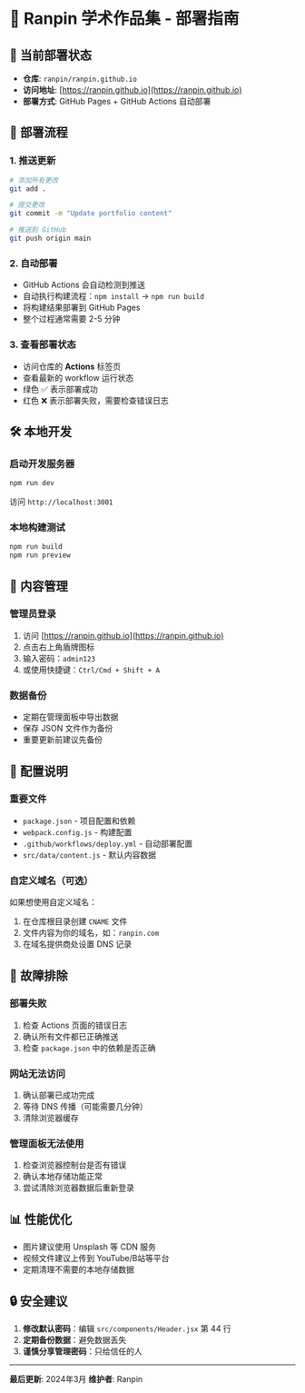 # 🚀 Ranpin 学术作品集 - 部署指南

## 📍 当前部署状态

- **仓库**: `ranpin/ranpin.github.io`
- **访问地址**: [https://ranpin.github.io](https://ranpin.github.io)
- **部署方式**: GitHub Pages + GitHub Actions 自动部署

## 🔄 部署流程

### 1. 推送更新
```bash
# 添加所有更改
git add .

# 提交更改
git commit -m "Update portfolio content"

# 推送到 GitHub
git push origin main
```

### 2. 自动部署
- GitHub Actions 会自动检测到推送
- 自动执行构建流程：`npm install` → `npm run build`
- 将构建结果部署到 GitHub Pages
- 整个过程通常需要 2-5 分钟

### 3. 查看部署状态
- 访问仓库的 **Actions** 标签页
- 查看最新的 workflow 运行状态
- 绿色 ✅ 表示部署成功
- 红色 ❌ 表示部署失败，需要检查错误日志

## 🛠️ 本地开发

### 启动开发服务器
```bash
npm run dev
```
访问 `http://localhost:3001`

### 本地构建测试
```bash
npm run build
npm run preview
```

## 📝 内容管理

### 管理员登录
1. 访问 [https://ranpin.github.io](https://ranpin.github.io)
2. 点击右上角盾牌图标
3. 输入密码：`admin123`
4. 或使用快捷键：`Ctrl/Cmd + Shift + A`

### 数据备份
- 定期在管理面板中导出数据
- 保存 JSON 文件作为备份
- 重要更新前建议先备份

## 🔧 配置说明

### 重要文件
- `package.json` - 项目配置和依赖
- `webpack.config.js` - 构建配置
- `.github/workflows/deploy.yml` - 自动部署配置
- `src/data/content.js` - 默认内容数据

### 自定义域名（可选）
如果想使用自定义域名：
1. 在仓库根目录创建 `CNAME` 文件
2. 文件内容为你的域名，如：`ranpin.com`
3. 在域名提供商处设置 DNS 记录

## 🚨 故障排除

### 部署失败
1. 检查 Actions 页面的错误日志
2. 确认所有文件都已正确推送
3. 检查 `package.json` 中的依赖是否正确

### 网站无法访问
1. 确认部署已成功完成
2. 等待 DNS 传播（可能需要几分钟）
3. 清除浏览器缓存

### 管理面板无法使用
1. 检查浏览器控制台是否有错误
2. 确认本地存储功能正常
3. 尝试清除浏览器数据后重新登录

## 📊 性能优化

- 图片建议使用 Unsplash 等 CDN 服务
- 视频文件建议上传到 YouTube/B站等平台
- 定期清理不需要的本地存储数据

## 🔒 安全建议

1. **修改默认密码**：编辑 `src/components/Header.jsx` 第 44 行
2. **定期备份数据**：避免数据丢失
3. **谨慎分享管理密码**：只给信任的人

---

**最后更新**: 2024年3月
**维护者**: Ranpin
